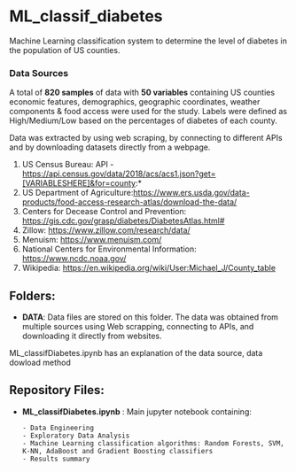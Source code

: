 # ML_classif_diabetes
Machine Learning classification system to determine the level of diabetes in the population of US counties.

### Data Sources
A total of **820 samples** of data with **50 variables** containing US counties economic features, demographics, geographic coordinates, weather components & food access were used for the study. Labels were defined as High/Medium/Low based on the percentages of diabetes of each county.

Data was extracted by using web scraping, by connecting to different APIs and by downloading datasets directly from a webpage. 

1. US Census Bureau: API - https://api.census.gov/data/2018/acs/acs1.json?get=[VARIABLESHERE]&for=county:*
2. US Department of Agriculture:https://www.ers.usda.gov/data-products/food-access-research-atlas/download-the-data/
3. Centers for Decease Control and Prevention: https://gis.cdc.gov/grasp/diabetes/DiabetesAtlas.html#
4. Zillow: https://www.zillow.com/research/data/
5. Menuism: https://www.menuism.com/
6. National Centers for Environmental Information: https://www.ncdc.noaa.gov/
7. Wikipedia: https://en.wikipedia.org/wiki/User:Michael_J/County_table



## **Folders**:
- **DATA**: Data files are stored on this folder. The data was obtained from multiple sources using Web scrapping, connecting to APIs, and downloading it directly from websites. 

ML_classifDiabetes.ipynb has an explanation of the data source, data dowload method 


## Repository Files:
- **ML_classifDiabetes.ipynb** : Main jupyter notebook containing:

      - Data Engineering
      - Exploratory Data Analysis
      - Machine Learning classification algorithms: Random Forests, SVM, K-NN, AdaBoost and Gradient Boosting classifiers
      - Results summary 


